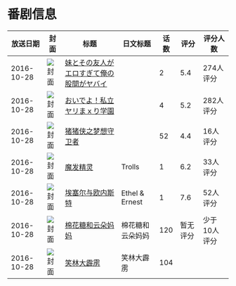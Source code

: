 # 番剧信息

|放送日期|封面|标题|日文标题|话数|评分|评分人数|
|---|---|---|---|---|---|---|
|2016-10-28|![封面](https://bangumi.tv/img/no_icon_subject.png)|[妹とその友人がエロすぎて俺の股間がヤバイ](https://bangumi.tv/subject/189773)||2|5.4|274人评分|
|2016-10-28|![封面](https://bangumi.tv/img/no_icon_subject.png)|[おいでよ！私立ヤリまｘり学園](https://bangumi.tv/subject/196320)||4|5.2|282人评分|
|2016-10-28|![封面](https://lain.bgm.tv/pic/cover/c/ce/80/208076_l22lg.jpg)|[猪猪侠之梦想守卫者](https://bangumi.tv/subject/208076)||52|4.4|16人评分|
|2016-10-28|![封面](https://lain.bgm.tv/pic/cover/c/78/8e/210399_60O0d.jpg)|[魔发精灵](https://bangumi.tv/subject/210399)|Trolls|1|6.2|33人评分|
|2016-10-28|![封面](https://lain.bgm.tv/pic/cover/c/39/2f/210470_h3ZkK.jpg)|[埃塞尔与欧内斯特](https://bangumi.tv/subject/210470)|Ethel & Ernest|1|7.6|52人评分|
|2016-10-28|![封面](https://lain.bgm.tv/pic/cover/c/bc/bf/242086_5358w.jpg)|[棉花糖和云朵妈妈](https://bangumi.tv/subject/242086)|棉花糖和云朵妈妈|120|暂无评分|少于10人评分|
|2016-10-28|![封面](https://lain.bgm.tv/pic/cover/c/85/f3/248753_K6wEo.jpg)|[笑林大霹雳](https://bangumi.tv/subject/248753)|笑林大霹雳|104|||
